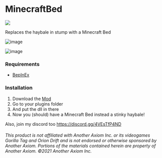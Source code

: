 # MinecraftBed
<a href="https://github.com/defaultuser0-nerd/MinecraftBed/releases"><img src="https://img.shields.io/github/downloads/defaultuser0-nerd/MinecraftBed/total.svg?style=for-the-badge"></a>

Replaces the haybale in stump with a Minecraft Bed

![image](https://github.com/user-attachments/assets/53ba580b-da94-44f9-be40-88dfdae641f2)

![image](https://github.com/user-attachments/assets/65e37a8f-be71-4a9e-860d-c55f400b5ebe)

### **Requirements**
 - [BepInEx](<https://github.com/BepInEx/BepInEx/releases/latest>)

### **Installation**
1. Download the [Mod](https://github.com/defaultuser0-nerd/MinecraftBed/releases/latest)
2. Go to your plugins folder
3. And put the dll in there
4. Now you (should) have a Minecraft Bed instead a stinky haybale!

Also, join my discord too https://discord.gg/4VEsTfP4ND
   
###### This product is not affiliated with Another Axiom Inc. or its videogames Gorilla Tag and Orion Drift and is not endorsed or otherwise sponsored by Another Axiom. Portions of the materials contained herein are property of Another Axiom. ©2021 Another Axiom Inc.

